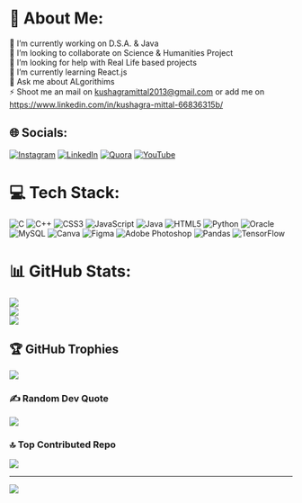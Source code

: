 # 💫 About Me:
🔭 I’m currently working on D.S.A. & Java<br>👯 I’m looking to collaborate on Science & Humanities Project<br>🤝 I’m looking for help with Real Life based projects<br>🌱 I’m currently learning React.js <br>💬 Ask me about ALgorithims<br>⚡ Shoot me an mail on kushagramittal2013@gmail.com or add me on https://www.linkedin.com/in/kushagra-mittal-66836315b/


## 🌐 Socials:
[![Instagram](https://img.shields.io/badge/Instagram-%23E4405F.svg?logo=Instagram&logoColor=white)](https://instagram.com/mittal.kush.1769) [![LinkedIn](https://img.shields.io/badge/LinkedIn-%230077B5.svg?logo=linkedin&logoColor=white)](https://www.linkedin.com/in/kushagra-mittal-66836315b/) [![Quora](https://img.shields.io/badge/Quora-%23B92B27.svg?logo=Quora&logoColor=white)](https://www.quora.com/profile/Agarwal-Kushagra-Mittal) [![YouTube](https://img.shields.io/badge/YouTube-%23FF0000.svg?logo=YouTube&logoColor=white)](https://youtube.com/@kushagramittal4982) 

# 💻 Tech Stack:
![C](https://img.shields.io/badge/c-%2300599C.svg?style=plastic&logo=c&logoColor=white) ![C++](https://img.shields.io/badge/c++-%2300599C.svg?style=plastic&logo=c%2B%2B&logoColor=white) ![CSS3](https://img.shields.io/badge/css3-%231572B6.svg?style=plastic&logo=css3&logoColor=white) ![JavaScript](https://img.shields.io/badge/javascript-%23323330.svg?style=plastic&logo=javascript&logoColor=%23F7DF1E) ![Java](https://img.shields.io/badge/java-%23ED8B00.svg?style=plastic&logo=java&logoColor=white) ![HTML5](https://img.shields.io/badge/html5-%23E34F26.svg?style=plastic&logo=html5&logoColor=white) ![Python](https://img.shields.io/badge/python-3670A0?style=plastic&logo=python&logoColor=ffdd54) ![Oracle](https://img.shields.io/badge/Oracle-F80000?style=plastic&logo=oracle&logoColor=white) ![MySQL](https://img.shields.io/badge/mysql-%2300f.svg?style=plastic&logo=mysql&logoColor=white) ![Canva](https://img.shields.io/badge/Canva-%2300C4CC.svg?style=plastic&logo=Canva&logoColor=white) 	![Figma](https://img.shields.io/badge/figma-%23F24E1E.svg?style=plastic&logo=figma&logoColor=white) ![Adobe Photoshop](https://img.shields.io/badge/adobephotoshop-%2331A8FF.svg?style=plastic&logo=adobephotoshop&logoColor=white) ![Pandas](https://img.shields.io/badge/pandas-%23150458.svg?style=plastic&logo=pandas&logoColor=white) ![TensorFlow](https://img.shields.io/badge/TensorFlow-%23FF6F00.svg?style=plastic&logo=TensorFlow&logoColor=white)
# 📊 GitHub Stats:
![](https://github-readme-stats.vercel.app/api?username=royalmittal&theme=great-gatsby&hide_border=false&include_all_commits=true&count_private=true)<br/>
![](https://github-readme-streak-stats.herokuapp.com/?user=royalmittal&theme=great-gatsby&hide_border=false)<br/>
![](https://github-readme-stats.vercel.app/api/top-langs/?username=royalmittal&theme=great-gatsby&hide_border=false&include_all_commits=true&count_private=true&layout=compact)

## 🏆 GitHub Trophies
![](https://github-profile-trophy.vercel.app/?username=royalmittal&theme=juicyfresh&no-frame=false&no-bg=false&margin-w=4)

### ✍️ Random Dev Quote
![](https://quotes-github-readme.vercel.app/api?type=vetical&theme=radical)

### 🔝 Top Contributed Repo
![](https://github-contributor-stats.vercel.app/api?username=royalmittal&limit=5&theme=dark&combine_all_yearly_contributions=true)

---
[![](https://visitcount.itsvg.in/api?id=royalmittal&icon=4&color=7)](https://visitcount.itsvg.in)

<!-- Proudly created with GPRM ( https://gprm.itsvg.in ) -->
